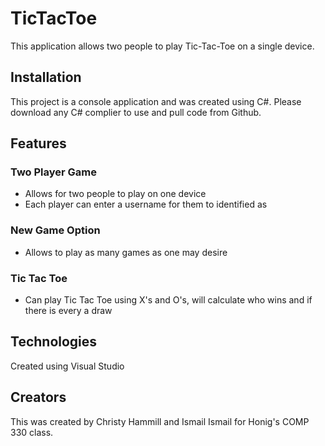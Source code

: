 # TicTacToe
This application allows two people to play Tic-Tac-Toe on a single device.
## Installation
This project is a console application and was created using C#. Please download any C# complier to use and pull code from Github.
## Features
### Two Player Game
- Allows for two people to play on one device  
- Each player can enter a username for them to identified as
### New Game Option
- Allows to play as many games as one may desire
### Tic Tac Toe
- Can play Tic Tac Toe using X's and O's, will calculate who wins and if there is every a draw
## Technologies
Created using Visual Studio
## Creators
This was created by Christy Hammill and Ismail Ismail for Honig's COMP 330 class.
